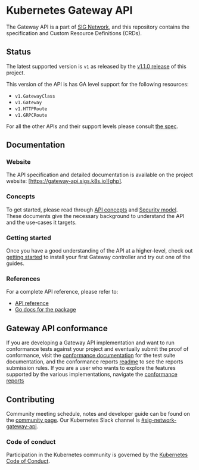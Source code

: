# Kubernetes Gateway API

The Gateway API is a part of [SIG Network][sn], and this repository contains
the specification and Custom Resource Definitions (CRDs).

## Status

The latest supported version is `v1` as released by
the [v1.1.0 release][gh_release] of this project.

This version of the API is has GA level support for the following resources:

- `v1.GatewayClass`
- `v1.Gateway`
- `v1.HTTPRoute`
- `v1.GRPCRoute`

For all the other APIs and their support levels please consult [the spec][spec].

## Documentation

### Website

The API specification and detailed documentation is available on the project
website: [https://gateway-api.sigs.k8s.io][ghp].

### Concepts

To get started, please read through [API concepts][concepts] and
[Security model][security-model]. These documents give the necessary background
to understand the API and the use-cases it targets.

### Getting started

Once you have a good understanding of the API at a higher-level, check out
[getting started][getting-started] to install your first Gateway controller and try out
one of the guides.

### References

For a complete API reference, please refer to:

- [API reference][spec]
- [Go docs for the package][godoc]

## Gateway API conformance

If you are developing a Gateway API implementation and want to run conformance tests
against your project and eventually submit the proof of conformance, visit the [conformance
documentation][conformance-docs] for the test suite documentation, and the conformance
reports [readme][reports-readme] to see the reports submission rules. If you
are a user who wants to explore the features supported by the various implementations,
navigate the [conformance reports][conformance-reports]

## Contributing

Community meeting schedule, notes and developer guide can be found on the
[community page][cm].
Our Kubernetes Slack channel is [#sig-network-gateway-api][slack].

### Code of conduct

Participation in the Kubernetes community is governed by the
[Kubernetes Code of Conduct](code-of-conduct.md).

[ghp]: https://gateway-api.sigs.k8s.io/
[sn]: https://github.com/kubernetes/community/tree/master/sig-network
[cm]: https://gateway-api.sigs.k8s.io/contributing/community
[slack]: https://kubernetes.slack.com/messages/sig-network-gateway-api
[getting-started]: https://gateway-api.sigs.k8s.io/guides/
[spec]: https://gateway-api.sigs.k8s.io/reference/spec/
[concepts]: https://gateway-api.sigs.k8s.io/concepts/api-overview
[security-model]: https://gateway-api.sigs.k8s.io/concepts/security-model
[gh_release]: https://github.com/kubernetes-sigs/gateway-api/releases/tag/v1.1.0
[godoc]: https://pkg.go.dev/sigs.k8s.io/gateway-api
[conformance-docs]: https://gateway-api.sigs.k8s.io/concepts/conformance/
[reports-readme]: ./conformance/reports/README.md
[conformance-reports]: ./conformance/reports/
